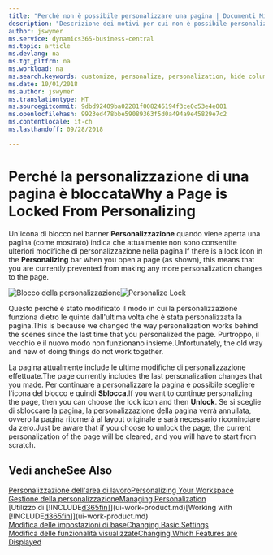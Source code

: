 ```yaml
---
title: "Perché non è possibile personalizzare una pagina | Documenti Microsoft"
description: "Descrizione dei motivi per cui non è possibile personalizzare una pagina e delle azioni che è possibile intraprendere per sbloccare la pagina e personalizzarla."
author: jswymer
ms.service: dynamics365-business-central
ms.topic: article
ms.devlang: na
ms.tgt_pltfrm: na
ms.workload: na
ms.search.keywords: customize, personalize, personalization, hide columns, remove fields, move fields
ms.date: 10/01/2018
ms.author: jswymer
ms.translationtype: HT
ms.sourcegitcommit: 9dbd92409ba02281f008246194f3ce0c53e4e001
ms.openlocfilehash: 9923ed478bbe59089363f5d0a494a9e45829e7c2
ms.contentlocale: it-ch
ms.lasthandoff: 09/28/2018

---
```

# <a name="why-a-page-is-locked-from-personalizing"></a><span data-ttu-id="7db53-103">Perché la personalizzazione di una pagina è bloccata</span><span class="sxs-lookup"><span data-stu-id="7db53-103">Why a Page is Locked From Personalizing</span></span>
<span data-ttu-id="7db53-104">Un'icona di blocco nel banner **Personalizzazione** quando viene aperta una pagina (come mostrato) indica che attualmente non sono consentite ulteriori modifiche di personalizzazione nella pagina.</span><span class="sxs-lookup"><span data-stu-id="7db53-104">If there is a lock icon in the **Personalizing** bar when you open a page (as shown), this means that you are currently prevented from making any more personalization changes to the page.</span></span>

<span data-ttu-id="7db53-105">![Blocco della personalizzazione](media/personalization-locked.png "Blocco della personalizzazione")</span><span class="sxs-lookup"><span data-stu-id="7db53-105">![Personalize Lock](media/personalization-locked.png "Personalize lock")</span></span>

<span data-ttu-id="7db53-106">Questo perché è stato modificato il modo in cui la personalizzazione funziona dietro le quinte dall'ultima volta che è stata personalizzata la pagina.</span><span class="sxs-lookup"><span data-stu-id="7db53-106">This is because we changed the way personalization works behind the scenes since the last time that you personalized the page.</span></span> <span data-ttu-id="7db53-107">Purtroppo, il vecchio e il nuovo modo non funzionano insieme.</span><span class="sxs-lookup"><span data-stu-id="7db53-107">Unfortunately, the old way and new of doing things do not work together.</span></span>

<span data-ttu-id="7db53-108">La pagina attualmente include le ultime modifiche di personalizzazione effettuate.</span><span class="sxs-lookup"><span data-stu-id="7db53-108">The page currently includes the last personalization changes that you made.</span></span> <span data-ttu-id="7db53-109">Per continuare a personalizzare la pagina è possibile scegliere l'icona del blocco e quindi **Sblocca**.</span><span class="sxs-lookup"><span data-stu-id="7db53-109">If you want to continue personalizing the page, then you can choose the lock icon and then **Unlock**.</span></span> <span data-ttu-id="7db53-110">Se si sceglie di sbloccare la pagina, la personalizzazione della pagina verrà annullata, ovvero la pagina ritornerà al layout originale e sarà necessario ricominciare da zero.</span><span class="sxs-lookup"><span data-stu-id="7db53-110">Just be aware that if you choose to unlock the page, the current personalization of the page will be cleared, and you will have to start from scratch.</span></span>


## <a name="see-also"></a><span data-ttu-id="7db53-111">Vedi anche</span><span class="sxs-lookup"><span data-stu-id="7db53-111">See Also</span></span>
[<span data-ttu-id="7db53-112">Personalizzazione dell'area di lavoro</span><span class="sxs-lookup"><span data-stu-id="7db53-112">Personalizing Your Workspace</span></span>](ui-personalization-manage.md)  
[<span data-ttu-id="7db53-113">Gestione della personalizzazione</span><span class="sxs-lookup"><span data-stu-id="7db53-113">Managing Personalization</span></span>](ui-personalization-manage.md)  
<span data-ttu-id="7db53-114">[Utilizzo di [!INCLUDE[d365fin](includes/d365fin_md.md)]](ui-work-product.md)</span><span class="sxs-lookup"><span data-stu-id="7db53-114">[Working with [!INCLUDE[d365fin](includes/d365fin_md.md)]](ui-work-product.md)</span></span>  
[<span data-ttu-id="7db53-115">Modifica delle impostazioni di base</span><span class="sxs-lookup"><span data-stu-id="7db53-115">Changing Basic Settings</span></span>](ui-change-basic-settings.md)  
[<span data-ttu-id="7db53-116">Modifica delle funzionalità visualizzate</span><span class="sxs-lookup"><span data-stu-id="7db53-116">Changing Which Features are Displayed</span></span>](ui-experiences.md)  

